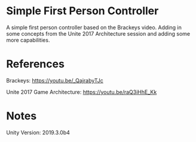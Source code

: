 # Simple First Person Controller
A simple first person controller based on the Brackeys video. Adding in some concepts from the Unite 2017 Architecture session and adding some more capabilities.

# References
Brackeys: https://youtu.be/_QajrabyTJc

Unite 2017 Game Architecture: https://youtu.be/raQ3iHhE_Kk

# Notes
Unity Version: 2019.3.0b4
